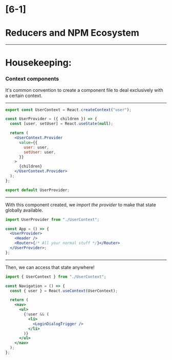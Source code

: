 # [6-1]

# Reducers and NPM Ecosystem

---

# Housekeeping:

### Context components

It's common convention to create a component file to deal exclusively with a certain context.

---

```jsx
export const UserContext = React.createContext("user");

const UserProvider = ({ children }) => {
  const [user, setUser] = React.useState(null);

  return (
    <UserContext.Provider
      value={{
        user: user,
        setUser: user,
      }}
    >
      {children}
    </UserContext.Provider>
  );
};

export default UserProvider;
```

---

With this component created, we _import the provider_ to make that state globally available.

```jsx
import UserProvider from "./UserContext";

const App = () => {
  <UserProvider>
    <Header />
    <Router>{/* All your normal stuff */}</Router>
  </UserProvider>;
};
```

---

Then, we can access that state anywhere!

```jsx
import { UserContext } from "./UserContext";

const Navigation = () => {
  const { user } = React.useContext(UserContext);

  return (
    <nav>
      <ul>
        {!user && (
          <li>
            <LoginDialogTrigger />
          </li>
        )}
      </ul>
    </nav>
  );
};
```
